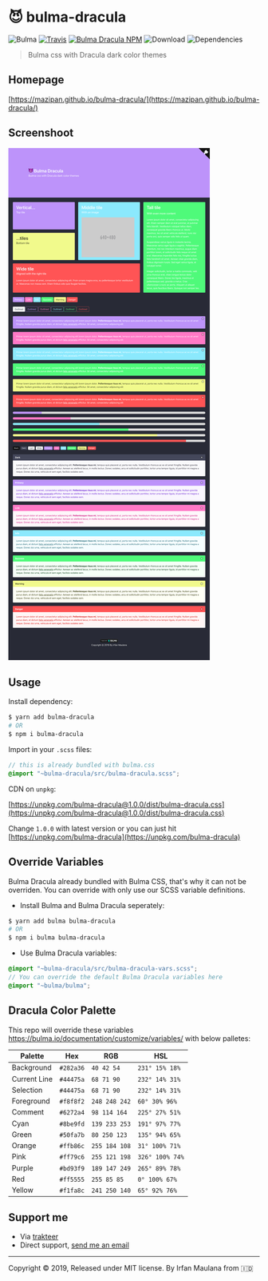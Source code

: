 # 😈 bulma-dracula

![Bulma](https://img.shields.io/badge/bulma-dracula-purple.svg) [![Travis](https://img.shields.io/travis/mazipan/bulma-dracula.svg)](https://travis-ci.org/mazipan/bulma-dracula) [![Bulma Dracula NPM](https://img.shields.io/npm/v/bulma-dracula.svg)](https://www.npmjs.com/package/bulma-dracula) ![Download](https://img.shields.io/npm/dt/bulma-dracula.svg) ![Dependencies](https://img.shields.io/david/mazipan/bulma-dracula.svg)

> Bulma css with Dracula dark color themes

## Homepage

[https://mazipan.github.io/bulma-dracula/](https://mazipan.github.io/bulma-dracula/)

## Screenshoot

![Screenshoot](screenshoot.png)

## Usage

Install dependency:

```bash
$ yarn add bulma-dracula
# OR
$ npm i bulma-dracula
```

Import in your `.scss` files:

```scss
// this is already bundled with bulma.css
@import "~bulma-dracula/src/bulma-dracula.scss";
```

CDN on `unpkg`:

[https://unpkg.com/bulma-dracula@1.0.0/dist/bulma-dracula.css](https://unpkg.com/bulma-dracula@1.0.0/dist/bulma-dracula.css)

Change `1.0.0` with latest version or you can just hit [https://unpkg.com/bulma-dracula](https://unpkg.com/bulma-dracula)

## Override Variables

Bulma Dracula already bundled with Bulma CSS, that's why it can not be overriden.
You can override with only use our SCSS variable definitions.

- Install Bulma and Bulma Dracula seperately:

```bash
$ yarn add bulma bulma-dracula
# OR
$ npm i bulma bulma-dracula
```

- Use Bulma Dracula variables:

```scss
@import "~bulma-dracula/src/bulma-dracula-vars.scss";
// You can override the default Bulma Dracula variables here
@import "~bulma/bulma";
```

## Dracula Color Palette

This repo will override these variables https://bulma.io/documentation/customize/variables/ with below palletes:

Palette      | Hex       | RGB           | HSL             |
---          | ---       | ---           | ---             |
Background   | `#282a36` | `40 42 54`    | `231° 15% 18%`  |
Current Line | `#44475a` | `68 71 90`    | `232° 14% 31%`  |
Selection    | `#44475a` | `68 71 90`    | `232° 14% 31%`  |
Foreground   | `#f8f8f2` | `248 248 242` | `60° 30% 96%`   |
Comment      | `#6272a4` | `98 114 164`  | `225° 27% 51%`  |
Cyan         | `#8be9fd` | `139 233 253` | `191° 97% 77%`  |
Green        | `#50fa7b` | `80 250 123`  | `135° 94% 65%`  |
Orange       | `#ffb86c` | `255 184 108` | `31° 100% 71%`  |
Pink         | `#ff79c6` | `255 121 198` | `326° 100% 74%` |
Purple       | `#bd93f9` | `189 147 249` | `265° 89% 78%`  |
Red          | `#ff5555` | `255 85 85`   | `0° 100% 67%`   |
Yellow       | `#f1fa8c` | `241 250 140` | `65° 92% 76%`   |


## Support me

- Via [trakteer](https://trakteer.id/mazipan)
- Direct support, [send me an email](mailto:mazipanneh@gmail.com)

---

Copyright © 2019, Released under MIT license. By Irfan Maulana from 🇮🇩
